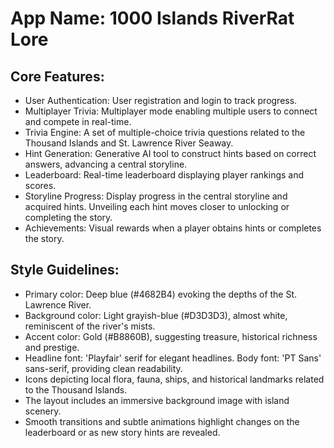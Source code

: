 # **App Name**: 1000 Islands RiverRat Lore

## Core Features:

- User Authentication: User registration and login to track progress.
- Multiplayer Trivia: Multiplayer mode enabling multiple users to connect and compete in real-time.
- Trivia Engine: A set of multiple-choice trivia questions related to the Thousand Islands and St. Lawrence River Seaway.
- Hint Generation: Generative AI tool to construct hints based on correct answers, advancing a central storyline.
- Leaderboard: Real-time leaderboard displaying player rankings and scores.
- Storyline Progress: Display progress in the central storyline and acquired hints. Unveiling each hint moves closer to unlocking or completing the story.
- Achievements: Visual rewards when a player obtains hints or completes the story.

## Style Guidelines:

- Primary color: Deep blue (#4682B4) evoking the depths of the St. Lawrence River.
- Background color: Light grayish-blue (#D3D3D3), almost white, reminiscent of the river's mists.
- Accent color: Gold (#B8860B), suggesting treasure, historical richness and prestige.
- Headline font: 'Playfair' serif for elegant headlines. Body font: 'PT Sans' sans-serif, providing clean readability.
- Icons depicting local flora, fauna, ships, and historical landmarks related to the Thousand Islands.
- The layout includes an immersive background image with island scenery.
- Smooth transitions and subtle animations highlight changes on the leaderboard or as new story hints are revealed.